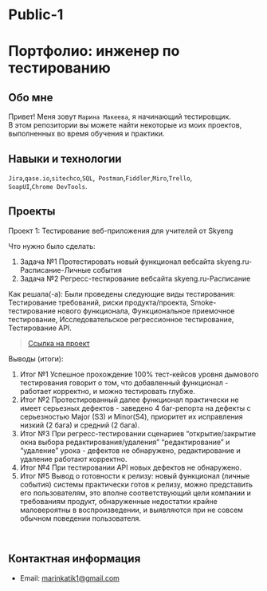 # Public-1
# Портфолио: инженер по тестированию

## Обо мне 

Привет! Меня зовут ``Марина Макеева``, я начинающий тестировщик. <br>
В этом репозитории вы можете найти некоторые из моих проектов, выполненных во время обучения и практики.
<br>

## Навыки и технологии
``Jira``,``qase.io``,``sitechco``,``SQL``,`` Postman``,``Fiddler``,``Miro``,``Trello``, <br>
``SoapUI``,``Chrome DevTools``.




## Проекты

<p> Проект 1: Тестирование веб-приложения для учителей от Skyeng</p>

<p>Что нужно было сделать:<p>

<ol>
  <li>Задача №1 Протестировать новый функционал вебсайта skyeng.ru-Расписание-Личные события</li>
  <li>Задача №2 Регресс-тестирование вебсайта skyeng.ru-Расписание</li>
 </ol>
 
<p>Как решала(-а): Были проведены следующие виды тестирования: Тестирование требований, риски продукта/проекта, Smoke-тестирование нового функционала, Функциональное приемочное тестирование, Исследовательское регрессионное тестирование,
Тестирование API. <p>

> <a href="https://drive.google.com/file/d/1da3oor3WYHxpcSvdFGXv3wsmRWfvfwNv/view?usp=sharing">Ссылка на проект</a>
   


<p>Выводы (итоги):<p>
<ol>
 <li>Итог №1 Успешное прохождение 100% тест-кейсов уровня дымового тестирования говорит о том, что
добавленный функционал - работает корректно, и можно тестировать глубже.</li>
 <li>Итог №2 Протестированный далее функционал практически не имеет серьезных дефектов - заведено 4 баг-репорта на дефекты с
серьезностью Major (S3) и Minor(S4), приоритет их исправления низкий (2 бага) и средний (2 бага).</li>
 <li>Итог №3 При регресс-тестировании сценариев “открытие/закрытие окна выбора редактирования/удаления” “редактирование” и
“удаление” урока - дефектов не обнаружено, редактирование и удаление работают корректно.</li>
 <li>Итог №4 При тестировании API новых дефектов не обнаружено.</li>
 <li>Итог №5 Вывод о готовности к релизу: новый функционал (личные события) системы практически готов к релизу, можно представить
его пользователям, это вполне соответствующий цели компании и требованиям продукт, обнаруженные недостатки крайне
маловероятны в воспроизведении, и выявляются при не совсем обычном поведении пользователя. </li>

</ol>

<br> 



## Контактная информация
- Email: marinkatik1@gmail.com

